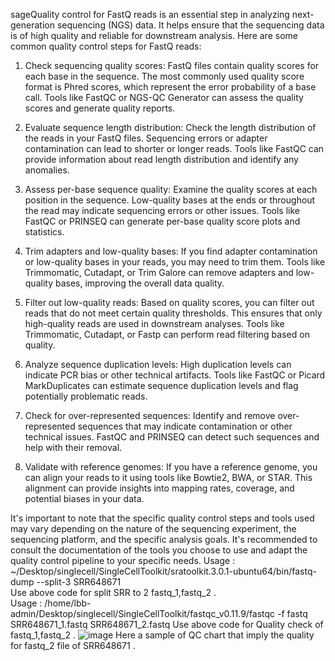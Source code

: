 sageQuality control for FastQ reads is an essential step in analyzing next-generation sequencing (NGS) data. It helps ensure that the sequencing data is of high quality and reliable for downstream analysis. Here are some common quality control steps for FastQ reads:  
     
1. Check sequencing quality scores: FastQ files contain quality scores for each base in the sequence. The most commonly used quality score format is Phred scores, which represent the error probability of a base call. Tools like FastQC or NGS-QC Generator can assess the quality scores and generate quality reports.    

2. Evaluate sequence length distribution: Check the length distribution of the reads in your FastQ files. Sequencing errors or adapter contamination can lead to shorter or longer reads. Tools like FastQC can provide information about read length distribution and identify any anomalies.    

3. Assess per-base sequence quality: Examine the quality scores at each position in the sequence. Low-quality bases at the ends or throughout the read may indicate sequencing errors or other issues. Tools like FastQC or PRINSEQ can generate per-base quality score plots and statistics.

4. Trim adapters and low-quality bases: If you find adapter contamination or low-quality bases in your reads, you may need to trim them. Tools like Trimmomatic, Cutadapt, or Trim Galore can remove adapters and low-quality bases, improving the overall data quality. 

5. Filter out low-quality reads: Based on quality scores, you can filter out reads that do not meet certain quality thresholds. This ensures that only high-quality reads are used in downstream analyses. Tools like Trimmomatic, Cutadapt, or Fastp can perform read filtering based on quality. 

6. Analyze sequence duplication levels: High duplication levels can indicate PCR bias or other technical artifacts. Tools like FastQC or Picard MarkDuplicates can estimate sequence duplication levels and flag potentially problematic reads. 

7. Check for over-represented sequences: Identify and remove over-represented sequences that may indicate contamination or other technical issues. FastQC and PRINSEQ can detect such sequences and help with their removal.  
 
8. Validate with reference genomes: If you have a reference genome, you can align your reads to it using tools like Bowtie2, BWA, or STAR. This alignment can provide insights into mapping rates, coverage, and potential biases in your data. 
 
It's important to note that the specific quality control steps and tools used may vary depending on the nature of the sequencing experiment, the sequencing platform, and the specific analysis goals. It's recommended to consult the documentation of the tools you choose to use and adapt the quality control pipeline to your specific needs.
Usage : ~/Desktop/singlecell/SingleCellToolkit/sratoolkit.3.0.1-ubuntu64/bin/fastq-dump --split-3 SRR648671     
Use above code for split SRR to 2 fastq_1,fastq_2 .   
Usage : /home/lbb-admin/Desktop/singlecell/SingleCellToolkit/fastqc_v0.11.9/fastqc -f fastq SRR648671_1.fastq SRR648671_2.fastq 
Use above code for Quality check of fastq_1,fastq_2 .
![image](https://github.com/Siamak-salimy/Bulk-RNA-seq/assets/34867846/5ad7833d-3f84-4d0b-9ee0-8823a75b84ca)
Here a sample of QC chart that imply the quality for fastq_2 file  of SRR648671 .
